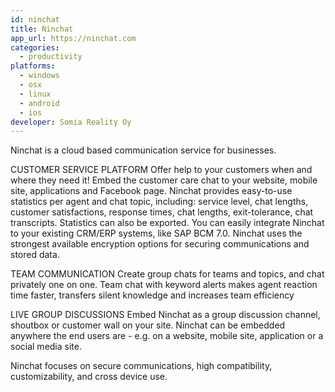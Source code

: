 ```yaml
---
id: ninchat
title: Ninchat
app_url: https://ninchat.com
categories:
  - productivity
platforms:
  - windows
  - osx
  - linux
  - android
  - ios
developer: Somia Reality Oy
---
```

Ninchat is a cloud based communication service for businesses. 

CUSTOMER SERVICE PLATFORM
Offer help to your customers when and where they need it! Embed the customer care chat to your website, mobile site, applications and Facebook page.
Ninchat provides easy-to-use statistics per agent and chat topic, including: service level, chat lengths, customer satisfactions, response times, chat lengths, exit-tolerance, chat transcripts. Statistics can also be exported.
You can easily integrate Ninchat to your existing CRM/ERP systems, like SAP BCM 7.0.
Ninchat uses the strongest available encryption options for securing communications and stored data. 

TEAM COMMUNICATION
Create group chats for teams and topics, and chat privately one on one. Team chat with keyword alerts makes agent reaction time faster, transfers silent knowledge and increases team efficiency

LIVE GROUP DISCUSSIONS
Embed Ninchat as a group discussion channel, shoutbox or customer wall on your site.
Ninchat can be embedded anywhere the end users are - e.g. on a website, mobile site, application or a social media site. 

Ninchat focuses on secure communications, high compatibility, customizability, and cross device use.
